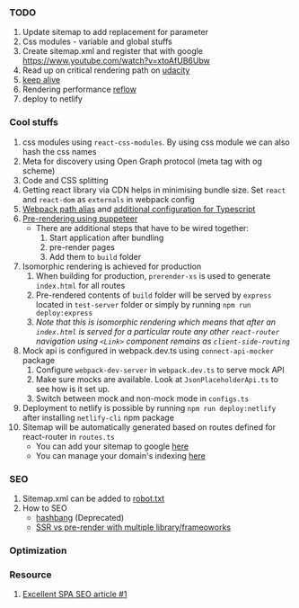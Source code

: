 ### TODO
1. Update sitemap to add replacement for parameter
1. Css modules - variable and global stuffs
1. Create sitemap.xml and register that with google https://www.youtube.com/watch?v=xtoAfUB6Ubw
1. Read up on critical rendering path on [udacity](https://classroom.udacity.com/courses/ud860)
1. [keep alive](https://varvy.com/pagespeed/keep-alive.html)
1. Rendering performance [reflow](https://developers.google.com/speed/docs/insights/browser-reflow)
1. deploy to netlify

### Cool stuffs
1. css modules using `react-css-modules`. By using css module we can also hash the css names
1. Meta for discovery using Open Graph protocol (meta tag with og scheme)
1. Code and CSS splitting
1. Getting react library via CDN helps in minimising bundle size. Set `react` and `react-dom` as `externals` in webpack config
1. [Webpack path alias](https://medium.com/@etherealm/getting-rid-of-relative-paths-in-imports-using-webpack-alias-78d4bf15bb42) and [additional configuration for Typescript](https://stackoverflow.com/questions/40443806/webpack-resolve-alias-does-not-work-with-typescript)
1. [Pre-rendering using puppeteer](https://developers.google.com/web/tools/puppeteer/articles/ssr)
   - There are additional steps that have to be wired together:
      1. Start application after bundling
      1. pre-render pages
      1. Add them to `build` folder
1. Isomorphic rendering is achieved for production
   1. When building for production, `prerender-xs` is used to generate `index.html` for all routes
   1. Pre-rendered contents of `build` folder will be served by `express` located in `test-server` folder or simply by running `npm run deploy:express`
   1. _Note that this is isomorphic rendering which means that after an `index.html` is served for a particular route any other `react-router` navigation using `<Link>` component remains as `client-side-routing`_
1. Mock api is configured in webpack.dev.ts using `connect-api-mocker` package
   1. Configure `webpack-dev-server` in `webpack.dev.ts` to serve mock API
   1. Make sure mocks are available. Look at `JsonPlaceholderApi.ts` to see how is it set up.
   1. Switch between mock and non-mock mode in `configs.ts`
1. Deployment to netlify is possible by running `npm run deploy:netlify` after installing `netlify-cli` npm package
1. Sitemap will be automatically generated based on routes defined for react-router in `routes.ts`
   - You can add your sitemap to google [here](https://www.xml-sitemaps.com/)
   - You can manage your domain's indexing [here](https://search.google.com/)

### SEO
1. Sitemap.xml can be added to [robot.txt](https://neilpatel.com/blog/robots-txt/)
1. How to SEO
   - [hashbang](https://www.oho.com/blog/explained-60-seconds-hash-symbols-urls-and-seo) (Deprecated)
   - [SSR vs pre-render with multiple library/frameoworks](https://snipcart.com/spa-seo)

### Optimization

### Resource
1. [Excellent SPA SEO article #1](https://snipcart.com/spa-seo)
